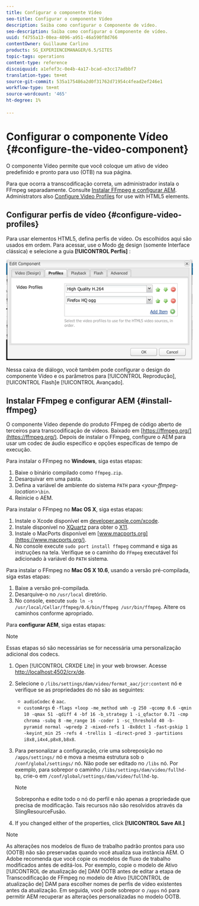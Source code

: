 ```yaml
---
title: Configurar o componente Vídeo
seo-title: Configurar o componente Vídeo
description: Saiba como configurar o Componente de vídeo.
seo-description: Saiba como configurar o Componente de vídeo.
uuid: f4755a13-08ea-4096-a951-46a590f8d766
contentOwner: Guillaume Carlino
products: SG_EXPERIENCEMANAGER/6.5/SITES
topic-tags: operations
content-type: reference
discoiquuid: a1efef3c-0e4b-4a17-bcad-e3cc17adbbf7
translation-type: tm+mt
source-git-commit: 535a175486a2d0f31762d71954c4fead2ef246e1
workflow-type: tm+mt
source-wordcount: '465'
ht-degree: 1%

---
```



# Configurar o componente Vídeo {#configure-the-video-component}

O componente [](/help/sites-authoring/default-components-foundation.md#video) Vídeo permite que você coloque um ativo de vídeo predefinido e pronto para uso (OTB) na sua página.

Para que ocorra a transcodificação correta, um administrador instala o FFmpeg separadamente. Consulte [Instalar FFmpeg e configurar AEM](#install-ffmpeg). Administrators also [Configure Video Profiles](#configure-video-profiles) for use with HTML5 elements.

## Configurar perfis de vídeo {#configure-video-profiles}

Para usar elementos HTML5, defina perfis de vídeo. Os escolhidos aqui são usados em ordem. Para acessar, use o Modo [de](/help/sites-authoring/default-components-designmode.md) design (somente Interface clássica) e selecione a guia **[!UICONTROL Perfis]** :

![chlimage_1-317](assets/chlimage_1-317.png)

Nessa caixa de diálogo, você também pode configurar o design do componente Vídeo e os parâmetros para [!UICONTROL Reprodução], [!UICONTROL Flash]e [!UICONTROL Avançado].

## Instalar FFmpeg e configurar AEM {#install-ffmpeg}

O componente Vídeo depende do produto FFmpeg de código aberto de terceiros para transcodificação de vídeos. Baixado em [https://ffmpeg.org/](https://ffmpeg.org/). Depois de instalar o FFmpeg, configure o AEM para usar um codec de áudio específico e opções específicas de tempo de execução.

Para instalar o FFmpeg no **Windows**, siga estas etapas:

1. Baixe o binário compilado como `ffmpeg.zip`.
1. Desarquivar em uma pasta.
1. Defina a variável de ambiente do sistema `PATH` para &lt;*your-ffmpeg-location*>`\bin`.
1. Reinicie o AEM.

Para instalar o FFmpeg no **Mac OS X**, siga estas etapas:

1. Instale o Xcode disponível em [developer.apple.com/xcode](https://developer.apple.com/xcode/).
1. Instale disponível no [XQuartz](https://www.xquartz.org) para obter o [X11](https://support.apple.com/en-us/HT201341).
1. Instale o MacPorts disponível em [www.macports.org](https://www.macports.org/).
1. No console execute `sudo port install ffmpeg` command e siga as instruções na tela. Verifique se o caminho do `FFmpeg` executável foi adicionado à variável do `PATH` sistema.

Para instalar o FFmpeg no **Mac OS X 10.6**, usando a versão pré-compilada, siga estas etapas:

1. Baixe a versão pré-compilada.
1. Desarquive-o no `/usr/local` diretório.
1. No console, execute `sudo ln -s /usr/local/Cellar/ffmpeg/0.6/bin/ffmpeg /usr/bin/ffmpeg`. Altere os caminhos conforme apropriado.

Para **configurar AEM**, siga estas etapas:

>[!NOTE]
>
>Essas etapas só são necessárias se for necessária uma personalização adicional dos codecs.

1. Open [!UICONTROL CRXDE Lite] in your web browser. Acesse [http://localhost:4502/crx/de](http://localhost:4502/crx/de).
2. Selecione o `/libs/settings/dam/video/format_aac/jcr:content` nó e verifique se as propriedades do nó são as seguintes:

   * `audioCodec` é `aac`.
   * `customArgs` é `-flags +loop -me_method umh -g 250 -qcomp 0.6 -qmin 10 -qmax 51 -qdiff 4 -bf 16 -b_strategy 1 -i_qfactor 0.71 -cmp chroma -subq 8 -me_range 16 -coder 1 -sc_threshold 40 -b-pyramid normal -wpredp 2 -mixed-refs 1 -8x8dct 1 -fast-pskip 1 -keyint_min 25 -refs 4 -trellis 1 -direct-pred 3 -partitions i8x8,i4x4,p8x8,b8x8`.

3. Para personalizar a configuração, crie uma sobreposição no `/apps/settings/` nó e mova a mesma estrutura sob o `/conf/global/settings/` nó. Não pode ser editado no `/libs` nó. Por exemplo, para sobrepor o caminho `/libs/settings/dam/video/fullhd-bp`, crie-o em `/conf/global/settings/dam/video/fullhd-bp`.

   >[!NOTE]
   >
   >Sobreponha e edite todo o nó do perfil e não apenas a propriedade que precisa de modificação. Tais recursos não são resolvidos através da SlingResourceFusão.

4. If you changed either of the properties, click **[!UICONTROL Save All.]**

>[!NOTE]
>
>As alterações nos modelos de fluxo de trabalho padrão prontos para uso (OOTB) não são preservadas quando você atualiza sua instância AEM. O Adobe recomenda que você copie os modelos de fluxo de trabalho modificados antes de editá-los. Por exemplo, copie o modelo de Ativo [!UICONTROL de atualização de] DAM OOTB antes de editar a etapa de Transcodificação de FFmpeg no modelo de Ativo [!UICONTROL de atualização de] DAM para escolher nomes de perfis de vídeo existentes antes da atualização. Em seguida, você pode sobrepor o `/apps` nó para permitir AEM recuperar as alterações personalizadas no modelo OOTB.
